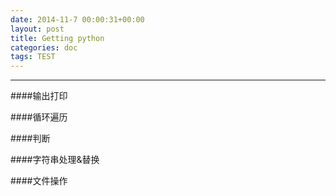 ```yaml
---
date: 2014-11-7 00:00:31+00:00
layout: post
title: Getting python
categories: doc
tags: TEST
---
```


----------


####输出打印

####循环遍历

####判断


####字符串处理&替换


####文件操作


